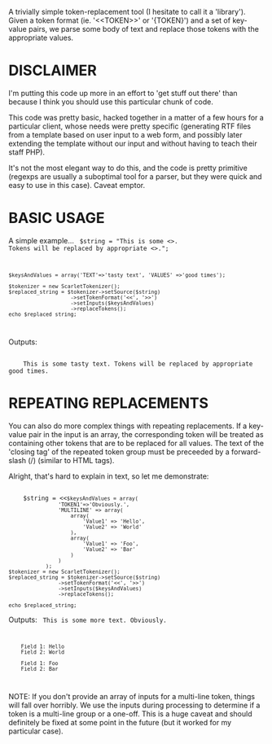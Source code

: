 A trivially simple token-replacement tool (I hesitate to call it a 'library').
Given a token format (ie. '&lt;&lt;TOKEN&gt;&gt;' or '{TOKEN}') and a set of key-value pairs, we parse some body of text and replace those tokens with the appropriate values.

# DISCLAIMER

I'm putting this code up more in an effort to 'get stuff out there' than because I think you should use this particular chunk of code.

This code was pretty basic, hacked together in a matter of a few hours for a particular client, whose needs were pretty specific (generating RTF files from a template based on user input to a web form, and possibly later extending the template without our input and without having to teach their staff PHP).

It's not the most elegant way to do this, and the code is pretty primitive (regexps are usually a suboptimal tool for a parser, but they were quick and easy to use in this case). Caveat emptor.

# BASIC USAGE

A simple example...
<code>
    $string = "This is some <<TEXT>>. Tokens will be replaced by appropriate <<VALUES>>.";

    $keysAndValues = array('TEXT'=>'tasty text', 'VALUES' =>'good times');

    $tokenizer = new ScarletTokenizer();
	$replaced_string = $tokenizer->setSource($string)
						->setTokenFormat('<<', '>>')
						->setInputs($keysAndValues)
						->replaceTokens();
    echo $replaced_string;
</code>

Outputs:

<code>
    This is some tasty text. Tokens will be replaced by appropriate good times.
</code>

# REPEATING REPLACEMENTS

You can also do more complex things with repeating replacements. If a key-value pair in the input is an array, the corresponding token will be treated as containing other tokens that are to be replaced for all values. The text of the 'closing tag' of the repeated token group must be preceeded by a forward-slash (/) (similar to HTML tags).

Alright, that's hard to explain in text, so let me demonstrate:

<code>
    $string = <<<EOT
    This is some more text. {TOKEN1}
    {MULTILINE}
	    Field 1: {Value1}
	    Field 2: {Value2}
    {/MULTILINE}
    <<<EOT;

    $keysAndValues = array(
					'TOKEN1'=>'Obviously.', 
					'MULTILINE' => array(
						array(
							'Value1' => 'Hello',
							'Value2' => 'World'
						),
						array(
							'Value1' => 'Foo',
							'Value2' => 'Bar'
						)
 				 	)
				);
	$tokenizer = new ScarletTokenizer();
    $replaced_string = $tokenizer->setSource($string)
					->setTokenFormat('<<', '>>')
					->setInputs($keysAndValues)
					->replaceTokens();

    echo $replaced_string;
</code>

Outputs:
<code>
    This is some more text. Obviously.

	    Field 1: Hello
	    Field 2: World

	    Field 1: Foo
	    Field 2: Bar
</code>

NOTE: If you don't provide an array of inputs for a multi-line token, things will fall over horribly. We use the inputs during processing to determine if a token is a multi-line group or a one-off. This is a huge caveat and should definitely be fixed
at some point in the future (but it worked for my particular case).